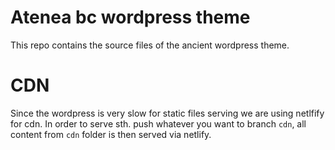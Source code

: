 # Atenea bc wordpress theme

This repo contains the source files of the ancient wordpress theme.

# CDN

Since the wordpress is very slow for static files serving we are using netlfify for cdn. In order to serve sth. push whatever you want to branch `cdn`, all content from `cdn` folder is then served via netlify.
